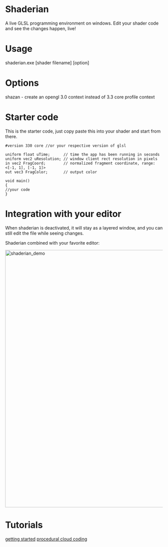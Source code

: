 # Shaderian

A live GLSL programming environment on windows. Edit your shader code and see the changes happen, live!

# Usage

shaderian.exe [shader filename] [option]

# Options

shazan - create an opengl 3.0 context instead of 3.3 core profile context

# Starter code

This is the starter code, just copy paste this into your shader and start from there. 

```
#version 330 core //or your respective version of glsl

uniform float uTime;      // time the app has been running in seconds
uniform vec2 uResolution; // window client rect resolution in pixels
in vec2 FragCoord;        // normalized fragment coordinate, range: <[-1, 1], [-1, 1]>
out vec3 FragColor;       // output color

void main()
{
//your code
}
```

# Integration with your editor

When shaderian is deactivated, it will stay as a layered window, and you can still edit the file while seeing changes. 


Shaderian combined with your favorite editor:

<img width="820" alt="shaderian_demo" src="https://user-images.githubusercontent.com/16845654/33856681-bb18d78c-de7d-11e7-97af-792efa8b5d73.PNG">

# Tutorials

[getting started](https://www.youtube.com/watch?v=6BZuYtx3Uyw)
[procedural cloud coding](https://www.youtube.com/watch?v=896DFF4Ns8E&list=UUgrzBYfN7Rz-UDuXhM5aB-Q)
